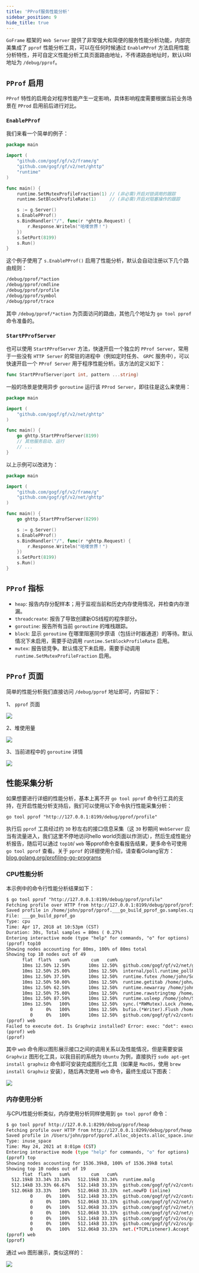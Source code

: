 ```yaml
---
title: 'PProf服务性能分析'
sidebar_position: 9
hide_title: true
---
```


`GoFrame` 框架的 `Web Server` 提供了非常强大和简便的服务性能分析功能，内部完美集成了 `pprof` 性能分析工具，可以在任何时候通过 `EnablePProf` 方法启用性能分析特性，并可自定义性能分析工具页面路由地址，不传递路由地址时，默认URI地址为 `/debug/pprof`。

## `PProf` 启用

`PProf` 特性的启用会对程序性能产生一定影响，具体影响程度需要根据当前业务场景在 `PProd` 启用前后进行对比。

### `EnablePProf`

我们来看一个简单的例子：

```go
package main

import (
    "github.com/gogf/gf/v2/frame/g"
    "github.com/gogf/gf/v2/net/ghttp"
    "runtime"
)

func main() {
    runtime.SetMutexProfileFraction(1) // (非必需)开启对锁调用的跟踪
    runtime.SetBlockProfileRate(1)     // (非必需)开启对阻塞操作的跟踪

    s := g.Server()
    s.EnablePProf()
    s.BindHandler("/", func(r *ghttp.Request) {
        r.Response.Writeln("哈喽世界！")
    })
    s.SetPort(8199)
    s.Run()
}
```

这个例子使用了 `s.EnablePProf()` 启用了性能分析，默认会自动注册以下几个路由规则：

```html
/debug/pprof/*action
/debug/pprof/cmdline
/debug/pprof/profile
/debug/pprof/symbol
/debug/pprof/trace
```

其中 `/debug/pprof/*action` 为页面访问的路由，其他几个地址为 `go tool pprof` 命令准备的。

### `StartPProfServer`

也可以使用 `StartPProfServer` 方法，快速开启一个独立的 `PProf Server`，常用于一些没有 `HTTP Server` 的常驻的进程中（例如定时任务、 `GRPC` 服务中），可以快速开启一个 `PProf Server` 用于程序性能分析。该方法的定义如下：

```go
func StartPProfServer(port int, pattern ...string)
```

一般的场景是使用异步 `goroutine` 运行该 `PProd Server`，即往往是这么来使用：

```go
package main

import (
    "github.com/gogf/gf/v2/net/ghttp"
)

func main() {
    go ghttp.StartPProfServer(8199)
    // 其他服务启动、运行
    // ...
}
```

以上示例可以改进为：

```go
package main

import (
    "github.com/gogf/gf/v2/frame/g"
    "github.com/gogf/gf/v2/net/ghttp"
)

func main() {
    go ghttp.StartPProfServer(8299)

    s := g.Server()
    s.EnablePProf()
    s.BindHandler("/", func(r *ghttp.Request) {
        r.Response.Writeln("哈喽世界！")
    })
    s.SetPort(8199)
    s.Run()
}
```

## `PProf` 指标

- `heap`: 报告内存分配样本；用于监视当前和历史内存使用情况，并检查内存泄漏。
- `threadcreate`: 报告了导致创建新OS线程的程序部分。
- `goroutine`: 报告所有当前 `goroutine` 的堆栈跟踪。
- `block`: 显示 `goroutine` 在哪里阻塞同步原语（包括计时器通道）的等待。默认情况下未启用，需要手动调用 `runtime.SetBlockProfileRate` 启用。
- `mutex`: 报告锁竞争。默认情况下未启用，需要手动调用 `runtime.SetMutexProfileFraction` 启用。

## `PProf` 页面

简单的性能分析我们直接访问 `/debug/pprof` 地址即可，内容如下：

1、 `pprof` 页面

![](/markdown/1682f5b41c043da3108c3f7dfc83614d.png)

2、堆使用量

![](/markdown/6ea61e64168bc922c488978ab587cdb2.png)

3、当前进程中的 `goroutine` 详情

![](/markdown/60c4ca1a7d23870acd1500bb90a83a21.png)

## 性能采集分析

如果想要进行详细的性能分析，基本上离不开 `go tool pprof` 命令行工具的支持，在开启性能分析支持后，我们可以使用以下命令执行性能采集分析：

```undefined
go tool pprof "http://127.0.0.1:8199/debug/pprof/profile"
```

执行后 `pprof` 工具经过约 `30` 秒左右的接口信息采集（这 `30` 秒期间 `WebServer` 应当有流量进入，我们这里不停地访问hello world页面以作测试），然后生成性能分析报告，随后可以通过 `top10`/ `web` 等pprof命令查看报告结果，更多命令可使用 `go tool pprof` 查看。关于 `pprof` 的详细使用介绍，请查看Golang官方： [blog.golang.org/profiling-go-programs](https://blog.golang.org/profiling-go-programs)

### CPU性能分析

本示例中的命令行性能分析结果如下：

```html
$ go tool pprof "http://127.0.0.1:8199/debug/pprof/profile"
Fetching profile over HTTP from http://127.0.0.1:8199/debug/pprof/profile
Saved profile in /home/john/pprof/pprof.___go_build_pprof_go.samples.cpu.001.pb.gz
File: ___go_build_pprof_go
Type: cpu
Time: Apr 17, 2018 at 10:53pm (CST)
Duration: 30s, Total samples = 80ms ( 0.27%)
Entering interactive mode (type "help" for commands, "o" for options)
(pprof) top10
Showing nodes accounting for 80ms, 100% of 80ms total
Showing top 10 nodes out of 49
      flat  flat%   sum%        cum   cum%
      10ms 12.50% 12.50%       10ms 12.50%  github.com/gogf/gf/v2/net/ghttp.(*Cookie).Get /home/john/Workspace/Go/GOPATH/src/github.com/gogf/gf/v2/net/ghttp/http_server_cookie.go
      10ms 12.50% 25.00%       10ms 12.50%  internal/poll.runtime_pollReset /home/john/Softs/go1.9.2/src/runtime/netpoll.go
      10ms 12.50% 37.50%       10ms 12.50%  runtime.futex /home/john/Softs/go1.9.2/src/runtime/sys_linux_amd64.s
      10ms 12.50% 50.00%       10ms 12.50%  runtime.getitab /home/john/Softs/go1.9.2/src/runtime/iface.go
      10ms 12.50% 62.50%       10ms 12.50%  runtime.newarray /home/john/Softs/go1.9.2/src/runtime/slice.go
      10ms 12.50% 75.00%       10ms 12.50%  runtime.rawstringtmp /home/john/Softs/go1.9.2/src/runtime/string.go
      10ms 12.50% 87.50%       10ms 12.50%  runtime.usleep /home/john/Softs/go1.9.2/src/runtime/sys_linux_amd64.s
      10ms 12.50%   100%       10ms 12.50%  sync.(*RWMutex).Lock /home/john/Softs/go1.9.2/src/sync/rwmutex.go
         0     0%   100%       10ms 12.50%  bufio.(*Writer).Flush /home/john/Softs/go1.9.2/src/bufio/bufio.go
         0     0%   100%       10ms 12.50%  github.com/gogf/gf/v2/container/gqueue.(*Queue).PopFront /home/john/Workspace/Go/GOPATH/src/github.com/gogf/gf/v2/container/gqueue/gqueue.go
(pprof) web
Failed to execute dot. Is Graphviz installed? Error: exec: "dot": executable file not found in $PATH
(pprof) web
(pprof)
```

其中 `web` 命令用以图形展示接口之间的调用关系以及性能情况，但是需要安装 `Graphviz` 图形化工具，以我目前的系统为 `Ubuntu` 为例，直接执行 `sudo apt-get install graphviz` 命令即可安装完成图形化工具（如果是 `MacOS`，使用 `brew install Graphviz` 安装），随后再次使用 `web` 命令，最终生成以下图表：

![](/markdown/6308418484681f7a465e9e719fd42e3d.png)

### 内存使用分析

与CPU性能分析类似，内存使用分析同样使用到 `go tool pprof` 命令：

```bash
$ go tool pprof http://127.0.0.1:8299/debug/pprof/heap
Fetching profile over HTTP from http://127.0.0.1:8299/debug/pprof/heap
Saved profile in /Users/john/pprof/pprof.alloc_objects.alloc_space.inuse_objects.inuse_space.004.pb.gz
Type: inuse_space
Time: May 24, 2021 at 8:01pm (CST)
Entering interactive mode (type "help" for commands, "o" for options)
(pprof) top
Showing nodes accounting for 1536.39kB, 100% of 1536.39kB total
Showing top 10 nodes out of 19
      flat  flat%   sum%        cum   cum%
  512.19kB 33.34% 33.34%   512.19kB 33.34%  runtime.malg
  512.14kB 33.33% 66.67%   512.14kB 33.33%  github.com/gogf/gf/v2/container/gmap.(*StrAnyMap).doSetWithLockCheck
  512.06kB 33.33%   100%   512.06kB 33.33%  net.newFD (inline)
         0     0%   100%   512.14kB 33.33%  github.com/gogf/gf/v2/container/gmap.(*StrAnyMap).GetOrSetFuncLock
         0     0%   100%   512.06kB 33.33%  github.com/gogf/gf/v2/net/ghttp.(*Server).startServer.func1
         0     0%   100%   512.06kB 33.33%  github.com/gogf/gf/v2/net/ghttp.(*gracefulServer).ListenAndServe
         0     0%   100%   512.06kB 33.33%  github.com/gogf/gf/v2/net/ghttp.(*gracefulServer).doServe
         0     0%   100%   512.14kB 33.33%  github.com/gogf/gf/v2/os/gres.Instance
         0     0%   100%   512.14kB 33.33%  github.com/gogf/gf/v2/os/gres.init
         0     0%   100%   512.06kB 33.33%  net.(*TCPListener).Accept
(pprof) web
(pprof)
```

通过 `web` 图形展示，类似这样的：

![](/markdown/359520df54ef89f9f7d7fadf9cddc129.png)